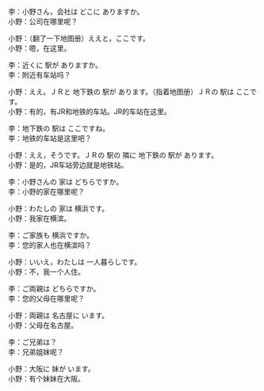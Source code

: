 李：小野さん，会社は どこに ありますか。  
小野：公司在哪里呢？  

小野：（翻了一下地图册）ええと，ここです。  
小野：嗯，在这里。  

李：近くに 駅が ありますか。  
李：附近有车站吗？  

小野：ええ。ＪＲと 地下鉄の 駅が あります。（指着地图册）ＪＲの 駅は ここです。  
小野：有的，有JR和地铁的车站。JR的车站在这里。  

李：地下鉄の 駅は ここですね。  
李：地铁的车站是这里吧？  

小野：ええ，そうです。ＪＲの 駅の 隣に 地下鉄の 駅が あります。  
小野：是的，JR车站旁边就是地铁站。  

李：小野さんの 家は どちらですか。  
李：小野的家在哪里呢？  

小野：わたしの 家は 横浜です。  
小野：我家在横滨。  

李：ご家族も 横浜ですか。  
李：您的家人也在横滨吗？  

小野：いいえ，わたしは 一人暮らしです。  
小野：不，我一个人住。  

李：ご両親は どちらですか。  
李：您的父母在哪里呢？  

小野：両親は 名古屋に います。  
小野：父母在名古屋。  

李：ご兄弟は？  
李：兄弟姐妹呢？  

小野：大阪に 妹が います。  
小野：有个妹妹在大阪。